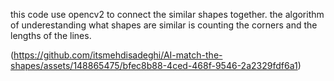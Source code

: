 this code use opencv2 to connect the similar shapes together.
the algorithm of underestanding what shapes are similar is counting the  corners and the lengths of the lines.

(https://github.com/itsmehdisadeghi/AI-match-the-shapes/assets/148865475/bfec8b88-4ced-468f-9546-2a2329fdf6a1)
